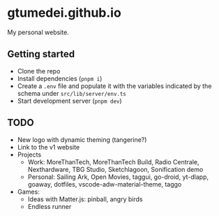 # gtumedei.github.io

My personal website.

## Getting started

- Clone the repo
- Install dependencies (`pnpm i`)
- Create a `.env` file and populate it with the variables indicated by the schema under `src/lib/server/env.ts`
- Start development server (`pnpm dev`)

## TODO

- New logo with dynamic theming (tangerine?)
- Link to the v1 website
- Projects
  - Work: MoreThanTech, MoreThanTech Build, Radio Centrale, Nexthardware, TBG Studio, Sketchlagoon, Sonification demo
  - Personal: Sailing Ark, Open Movies, taggui, go-droid, yt-dlapp, goaway, dotfiles, vscode-adw-material-theme, taggo
- Games:
  - Ideas with Matter.js: pinball, angry birds
  - Endless runner
